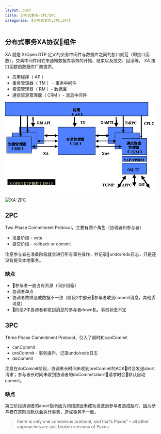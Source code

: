 ```yaml
---
layout: post
title: 分布式事务-2PC/3PC
categories: [分布式事务,2PC,3PC]
---
```

## 分布式事务XA协议组件
XA 就是 X/Open DTP 定义的交易中间件与数据库之间的接口规范（即接口函数），交易中间件用它来通知数据库事务的开始、结束以及提交、回滚等。 XA 接口函数由数据库厂商提供。
* 应用程序（ AP ）
* 事务管理器（ TM ） - 事务中间件
* 资源管理器（ RM ）- 数据库
* 通信资源管理器（ CRM ）- 消息中间件

![XA-DTP](https://github.com/shidongwa/shidongwa.github.io/blob/master/images/xa-dtp.gif?raw=true)

![XA-2PC](https://github.com/shidongwa/shidongwa.github.io/blob/master/images/xa-2pc.gif?raw=true)

## 2PC
Two Phase Commitment Protocol，主要有两个角色（协调者和参与者）

* 准备阶段 - vote
* 提交阶段 - rollback or commit

注意参与者在准备阶段就会进行所有事务操作，并记录undo/redo日志，只是还没有提交本地事务。

### 缺点
* 参与者一直占有资源（同步阻塞）
* 协调者单点
* 协调者故障造成数据不一致（阶段2中部分参与者收到commit消息，其他丢消息）
* 阶段2中协调者和收到消息的参与者down机，事务状态不定

## 3PC
Three Phase Commitment Protocol，引入了超时和canCommit

* canCommit
* preCommit - 事务操作，记录undo/redo日志
* doCommit

注意在doCommit阶段，协调者长时间未收到preCommit的ACK时会发送abort请求；参与者长时间未收到协调者的doCommit/abort请求时会默认自动commit。

### 缺点
第三阶段协调者的abort指令因为网络原因未成功发送到参与者造成超时，因为参与者在这阶段默认会执行事务，造成事务不一致。

> there is only one consensus protocol, and that’s Paxos” – all other approaches are just broken versions of Paxos.